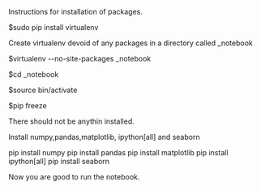 Instructions for installation of packages.

$sudo pip install virtualenv

Create  virtualenv devoid of any packages in a directory called _notebook

$virtualenv --no-site-packages _notebook

$cd _notebook

$source bin/activate

$pip freeze

There should not be anythin installed.

Install numpy,pandas,matplotlib, ipython[all] and seaborn

pip install numpy
pip install pandas
pip install matplotlib
pip install ipython[all]
pip install seaborn

Now you are good to run the notebook.